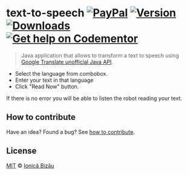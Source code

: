 # text-to-speech [![PayPal](https://img.shields.io/badge/%24-paypal-f39c12.svg)][paypal-donations] [![Version](https://img.shields.io/npm/v/text-to-speech.svg)](https://www.npmjs.com/package/text-to-speech) [![Downloads](https://img.shields.io/npm/dt/text-to-speech.svg)](https://www.npmjs.com/package/text-to-speech) [![Get help on Codementor](https://cdn.codementor.io/badges/get_help_github.svg)](https://www.codementor.io/johnnyb?utm_source=github&utm_medium=button&utm_term=johnnyb&utm_campaign=github)

> Java application that allows to transform a text to speech using [Google Translate unofficial Java API](http://code.google.com/p/java-google-translate-text-to-speech/).

 - Select the language from combobox.
 - Enter your text in that language
 - Click "Read Now" button.

If there is no error you will be able to listen the robot reading your text.

## How to contribute
Have an idea? Found a bug? See [how to contribute][contributing].

## License

[MIT][license] © [Ionică Bizău][website]

[paypal-donations]: https://www.paypal.com/cgi-bin/webscr?cmd=_s-xclick&hosted_button_id=RVXDDLKKLQRJW
[donate-now]: http://i.imgur.com/6cMbHOC.png

[license]: http://showalicense.com/?fullname=Ionic%C4%83%20Biz%C4%83u%20%3Cbizauionica%40gmail.com%3E%20(http%3A%2F%2Fionicabizau.net)&year=2013#license-mit
[website]: http://ionicabizau.net
[contributing]: /CONTRIBUTING.md
[docs]: /DOCUMENTATION.md